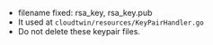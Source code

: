 - filename fixed: rsa_key, rsa_key.pub
- It used at `cloudtwin/resources/KeyPairHandler.go`
- Do not delete these keypair files.

